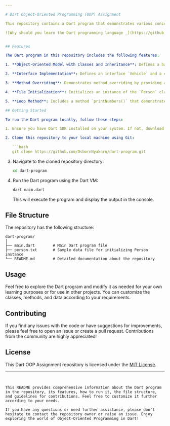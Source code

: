 ```yaml
---

# Dart Object-Oriented Programming (OOP) Assignment

This repository contains a Dart program that demonstrates various concepts of Object-Oriented Programming (OOP) in Dart, including classes, inheritance, interfaces, file handling, and method usage. The program is designed to fulfill the requirements of a technical assignment challenge aimed at assessing the understanding of OOP principles in Dart.

![Why should you learn the Dart programming language _](https://github.com/OsbornNyakaru/dart-program/assets/110415101/f720a2ab-8b47-43da-813a-f0e789352885) 


## Features

The Dart program in this repository includes the following features:

1. **Object-Oriented Model with Classes and Inheritance**: Defines a base class `Animal` and a derived class `Dog` that demonstrates inheritance.

2. **Interface Implementation**: Defines an interface `Vehicle` and a class `Car` that implements this interface.

3. **Method Overriding**: Demonstrates method overriding by providing a specialized implementation of the `makeSound()` method in the `Dog` class.

4. **File Initialization**: Initializes an instance of the `Person` class with data read from a file named `person.txt`.

5. **Loop Method**: Includes a method `printNumbers()` that demonstrates the usage of a loop.

## Getting Started

To run the Dart program locally, follow these steps:

1. Ensure you have Dart SDK installed on your system. If not, download and install it from the [official Dart website](https://dart.dev/get-dart).

2. Clone this repository to your local machine using Git:

   ```bash
   git clone https://github.com/OsbornNyakaru/dart-program.git
   ```

3. Navigate to the cloned repository directory:

   ```bash
   cd dart-program
   ```

4. Run the Dart program using the Dart VM:

   ```bash
   dart main.dart
   ```

   This will execute the program and display the output in the console.

## File Structure

The repository has the following structure:

```
dart-program/
│
├── main.dart        # Main Dart program file
├── person.txt       # Sample data file for initializing Person instance
└── README.md        # Detailed documentation about the repository
```

## Usage

Feel free to explore the Dart program and modify it as needed for your own learning purposes or for use in other projects. You can customize the classes, methods, and data according to your requirements.

## Contributing

If you find any issues with the code or have suggestions for improvements, please feel free to open an issue or create a pull request. Contributions from the community are highly appreciated!

## License

This Dart OOP Assignment repository is licensed under the [MIT License](LICENSE).

---
```


This README provides comprehensive information about the Dart program in the repository, its features, how to run it, the file structure, and guidelines for contributions. Feel free to customize it further according to your needs.

If you have any questions or need further assistance, please don't hesitate to contact the repository owner or raise an issue. Enjoy exploring the world of Object-Oriented Programming in Dart!
